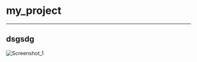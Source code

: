 # my_project
--------------------------------------------------------------------
dsgsdg
-----------------------------------------------------------------------------
![Screenshot_1](https://github.com/TsatsinYura/my_project/assets/82707510/0fd280ed-61d0-4193-929e-baacca257d24)
